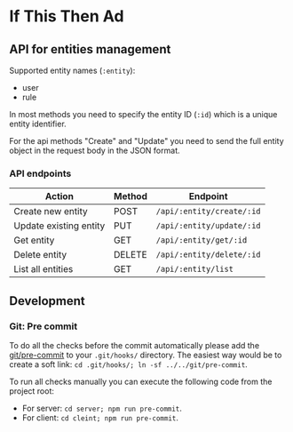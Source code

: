 <!--
    Copyright 2022 Google LLC
    Licensed under the Apache License, Version 2.0 (the "License");
    you may not use this file except in compliance with the License.
    You may obtain a copy of the License at
        https://www.apache.org/licenses/LICENSE-2.0
    Unless required by applicable law or agreed to in writing, software
    distributed under the License is distributed on an "AS IS" BASIS,
    WITHOUT WARRANTIES OR CONDITIONS OF ANY KIND, either express or implied.
    See the License for the specific language governing permissions and
    limitations under the License.
 -->

# If This Then Ad

## API for entities management
Supported entity names (`:entity`):
- user
- rule

In most methods you need to specify the entity ID (`:id`) which is a unique entity identifier.

For the api methods "Create" and "Update" you need to send the full entity object in the request body in the JSON format.

### API endpoints
|Action|Method|Endpoint|
|------|------|--------|
|Create new entity|POST|`/api/:entity/create/:id`|
|Update existing entity|PUT|`/api/:entity/update/:id`|
|Get entity|GET|`/api/:entity/get/:id`|
|Delete entity|DELETE|`/api/:entity/delete/:id`|
|List all entities|GET|`/api/:entity/list`|

## Development

### Git: Pre commit
To do all the checks before the commit automatically please add the [git/pre-commit](git/pre-commit) to your `.git/hooks/` directory. The easiest way would be to create a soft link: `cd .git/hooks/; ln -sf ../../git/pre-commit`.

To run all checks manually you can execute the following code from the project root:
- For server: `cd server; npm run pre-commit`.
- For client: `cd cleint; npm run pre-commit`.
